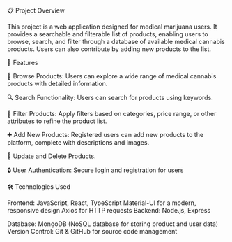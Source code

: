 📋 Project Overview

This project is a web application designed for medical marijuana users. It provides a searchable and filterable list of products, enabling users to browse, search, and filter through a database of available medical cannabis products. Users can also contribute by adding new products to the list.

🚀 Features

📄 Browse Products: Users can explore a wide range of medical cannabis products with detailed information.

🔍 Search Functionality: Users can search for products using keywords.

🔧 Filter Products: Apply filters based on categories, price range, or other attributes to refine the product list.

➕ Add New Products: Registered users can add new products to the platform, complete with descriptions and images.

🔄 Update and Delete Products.

🔒 User Authentication: Secure login and registration for users


🛠️ Technologies Used

Frontend:
JavaScript, React, TypeScript
Material-UI for a modern, responsive design
Axios for HTTP requests
Backend:
Node.js, Express

Database:
MongoDB (NoSQL database for storing product and user data)
Version Control:
Git & GitHub for source code management

